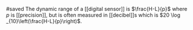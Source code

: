 #saved
The dynamic range of a [[digital sensor]] is $\frac{H-L}{p}$ where $p$ is [[precision]], but is often measured in [[decibel]]s which is $20 \log _{10}\left(\frac{H-L}{p}\right)$.
